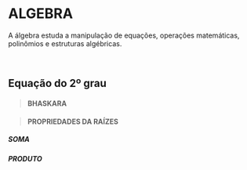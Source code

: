 # ALGEBRA
A álgebra estuda a manipulação de equações, operações matemáticas, polinômios e estruturas algébricas.

<br>

## Equação do 2º grau

> #### BHASKARA

> #### PROPRIEDADES DA RAÍZES

##### SOMA

##### PRODUTO